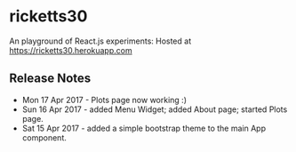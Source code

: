 # ricketts30
An playground of React.js experiments: Hosted at https://ricketts30.herokuapp.com


## Release Notes

* Mon 17 Apr 2017 - Plots page now working :)
* Sun 16 Apr 2017 - added Menu Widget; added About page; started Plots page.
* Sat 15 Apr 2017 - added a simple bootstrap theme to the main App component.
